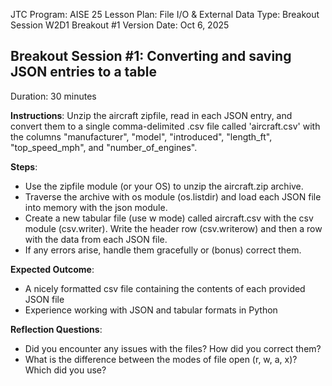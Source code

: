JTC Program: AISE 25
Lesson Plan: File I/O & External Data
Type: Breakout Session
W2D1 Breakout #1
Version Date: Oct 6, 2025

## Breakout Session #1: Converting and saving JSON entries to a table

Duration: 30 minutes

**Instructions**: Unzip the aircraft zipfile, read in each JSON entry, and convert them to a single comma-delimited .csv file called 'aircraft.csv' with the columns "manufacturer", "model", "introduced", "length_ft", "top_speed_mph", and "number_of_engines".

**Steps**:
- Use the zipfile module (or your OS) to unzip the aircraft.zip archive.
- Traverse the archive with os module (os.listdir) and load each JSON file into memory with the json module.
- Create a new tabular file (use w mode) called aircraft.csv with the csv module (csv.writer). Write the header row (csv.writerow) and then a row with the data from each JSON file.
- If any errors arise, handle them gracefully or (bonus) correct them.

**Expected Outcome**:
- A nicely formatted csv file containing the contents of each provided JSON file
- Experience working with JSON and tabular formats in Python

**Reflection Questions**:
- Did you encounter any issues with the files? How did you correct them?
- What is the difference between the modes of file open (r, w, a, x)? Which did you use?
